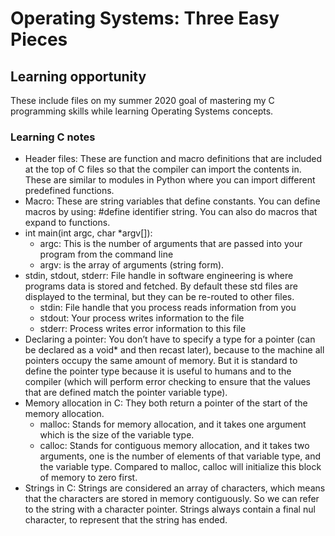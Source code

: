 # Operating Systems: Three Easy Pieces

## Learning opportunity

These include files on my summer 2020 goal of mastering my C programming skills while learning Operating Systems concepts.

### Learning C notes

- Header files: These are function and macro definitions that are included at the top of C files so that the compiler can import the contents in. These are similar to modules in Python where you can import different predefined functions. 
- Macro: These are string variables that define constants. You can define macros by using: #define identifier string. You can also do macros that expand to functions.
- int main(int argc, char *argv[]): 
    - argc: This is the number of arguments that are passed into your program from the command line
    - argv: is the array of arguments (string form).
- stdin, stdout, stderr: File handle in software engineering is where programs data is stored and fetched. By default these std files are displayed to the terminal, but they can be re-routed to other files. 
    - stdin: File handle that you process reads information from you
    - stdout: Your process writes information to the file
    - stderr: Process writes error information to this file
- Declaring a pointer: You don’t have to specify a type for a pointer (can be declared as a void* and then recast later), because to the machine all pointers occupy the same amount of memory. But it is standard to define the pointer type because it is useful to humans and to the compiler (which will perform error checking to ensure that the values that are defined match the pointer variable type).
- Memory allocation in C: They both return a pointer of the start of the memory allocation.
    - malloc: Stands for memory allocation, and it takes one argument which is the size of the variable type.
    - calloc: Stands for contiguous memory allocation, and it takes two arguments, one is the number of elements of that variable type, and the variable type. Compared to malloc, calloc will initialize this block of memory to zero first.
- Strings in C: Strings are considered an array of characters, which means that the characters are stored in memory contiguously. So we can refer to the string with a character pointer. Strings always contain a final nul character, to represent that the string has ended.

